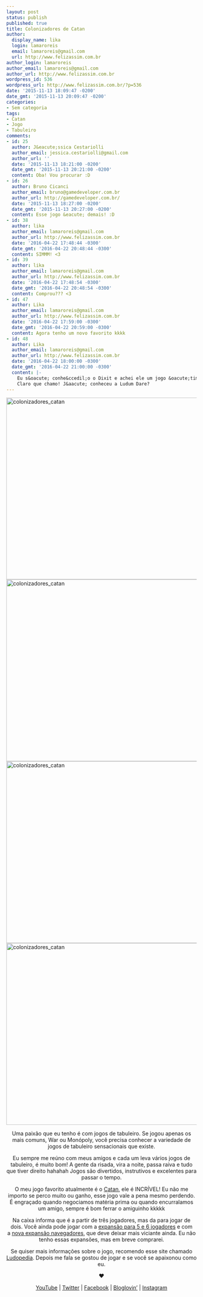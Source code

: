 ```yaml
---
layout: post
status: publish
published: true
title: Colonizadores de Catan
author:
  display_name: lika
  login: lamaroreis
  email: lamaroreis@gmail.com
  url: http://www.felizassim.com.br
author_login: lamaroreis
author_email: lamaroreis@gmail.com
author_url: http://www.felizassim.com.br
wordpress_id: 536
wordpress_url: http://www.felizassim.com.br/?p=536
date: '2015-11-13 18:09:47 -0200'
date_gmt: '2015-11-13 20:09:47 -0200'
categories:
- Sem categoria
tags:
- Catan
- Jogo
- Tabuleiro
comments:
- id: 25
  author: J&eacute;ssica Cestariolli
  author_email: jessica.cestariolli@gmail.com
  author_url: ''
  date: '2015-11-13 18:21:00 -0200'
  date_gmt: '2015-11-13 20:21:00 -0200'
  content: Oba! Vou procurar :D
- id: 26
  author: Bruno Cicanci
  author_email: bruno@gamedeveloper.com.br
  author_url: http://gamedeveloper.com.br/
  date: '2015-11-13 18:27:00 -0200'
  date_gmt: '2015-11-13 20:27:00 -0200'
  content: Esse jogo &eacute; demais! :D
- id: 38
  author: lika
  author_email: lamaroreis@gmail.com
  author_url: http://www.felizassim.com.br
  date: '2016-04-22 17:48:44 -0300'
  date_gmt: '2016-04-22 20:48:44 -0300'
  content: SIMMM! <3
- id: 39
  author: lika
  author_email: lamaroreis@gmail.com
  author_url: http://www.felizassim.com.br
  date: '2016-04-22 17:48:54 -0300'
  date_gmt: '2016-04-22 20:48:54 -0300'
  content: Comprou??? <3
- id: 47
  author: Lika
  author_email: lamaroreis@gmail.com
  author_url: http://www.felizassim.com.br
  date: '2016-04-22 17:59:00 -0300'
  date_gmt: '2016-04-22 20:59:00 -0300'
  content: Agora tenho um novo favorito kkkk
- id: 48
  author: Lika
  author_email: lamaroreis@gmail.com
  author_url: http://www.felizassim.com.br
  date: '2016-04-22 18:00:00 -0300'
  date_gmt: '2016-04-22 21:00:00 -0300'
  content: |-
    Eu s&oacute; conhe&ccedil;o o Dixit e achei ele um jogo &oacute;timo para psic&oacute;logos kkkkk
    Claro que chamo! J&aacute; conheceu a Ludum Dare?
---
```

<p><a href="http://www.felizassim.com.br/wp-content/uploads/2015/11/IMG_5183.jpg"><img class="aligncenter wp-image-537 size-large" src="http://www.felizassim.com.br/wp-content/uploads/2015/11/IMG_5183-1024x768.jpg" alt="colonizadores_catan" width="640" height="480" /></a> <a href="http://www.felizassim.com.br/wp-content/uploads/2015/11/IMG_5185.jpg"><img class="aligncenter wp-image-538 size-large" src="http://www.felizassim.com.br/wp-content/uploads/2015/11/IMG_5185-1024x768.jpg" alt="colonizadores_catan" width="640" height="480" /></a> <a href="http://www.felizassim.com.br/wp-content/uploads/2015/11/IMG_5186.jpg"><img class="aligncenter wp-image-539 size-large" src="http://www.felizassim.com.br/wp-content/uploads/2015/11/IMG_5186-1024x768.jpg" alt="colonizadores_catan" width="640" height="480" /></a> <a href="http://www.felizassim.com.br/wp-content/uploads/2015/11/IMG_5190.jpg"><img class="aligncenter wp-image-540 size-large" src="http://www.felizassim.com.br/wp-content/uploads/2015/11/IMG_5190-1024x768.jpg" alt="colonizadores_catan" width="640" height="480" /></a></p>
<p style="text-align: center;">Uma&nbsp;paix&atilde;o que eu tenho &eacute; com jogos de tabuleiro. Se jogou apenas os mais comuns, War ou Mon&oacute;poly, voc&ecirc; precisa conhecer a variedade de jogos de tabuleiro sensacionais que existe.</p></p>
<p style="text-align: center;">Eu sempre me re&uacute;no com meus amigos e cada um leva v&aacute;rios jogos de tabuleiro, &eacute; muito bom! A gente da risada, vira a noite, passa raiva e tudo que tiver direito hahahah Jogos s&atilde;o divertidos, instrutivos e excelentes para passar o tempo.</p></p>
<p style="text-align: center;">O meu jogo favorito atualmente &eacute; o <a href="http://www.lojagrow.com.br/jogo-colonizadores-de-catan---grow-02584/p">Catan</a>, ele &eacute; INCR&Iacute;VEL! Eu n&atilde;o me importo se perco muito ou ganho, esse jogo vale a pena mesmo perdendo. &Eacute; engra&ccedil;ado quando negociamos mat&eacute;ria prima ou quando encurralamos um amigo, sempre &eacute; bom ferrar o amiguinho kkkkk</p></p>
<p style="text-align: center;">Na caixa informa&nbsp;que &eacute; a partir de tr&ecirc;s jogadores, mas da para jogar de dois. Voc&ecirc; ainda pode jogar com a&nbsp;<a href="http://www.lojagrow.com.br/jogo-expansao-catan-5-e-6-jogadores---grow-03104/p">expans&atilde;o para 5 e 6 jogadores</a>&nbsp;e com a&nbsp;<a href="http://www.lojagrow.com.br/catan---expansao-navegadores-03195/p">nova expans&atilde;o navegadores</a>, que deve deixar mais viciante ainda. Eu n&atilde;o tenho essas expans&otilde;es, mas em breve comprarei.</p></p>
<p style="text-align: center;">Se quiser mais informa&ccedil;&otilde;es sobre o jogo, recomendo esse site chamado <a href="http://www.ludopedia.com.br/jogo/catan">Ludopedia</a>. Depois me fala se gostou de jogar&nbsp;e se voc&ecirc; se apaixonou como eu.</p></p>
<p style="text-align: center;"><b>&hearts;</b></p></p>
<p style="text-align: center;"><a href="https://www.youtube.com/channel/UCTk3xkOSzWzf8Ba-wJN8jDA">YouTube</a> |&nbsp;<a href="https://twitter.com/lettiicee">Twitter</a>&nbsp;|&nbsp;<a href="http://www.facebook.com/blogfelizassim">Facebook</a>&nbsp;|&nbsp;<a href="https://www.bloglovin.com/blogs/feliz-assim-14224049">Bloglovin&rsquo;</a>&nbsp;|&nbsp;<a href="http://instagram.com/lettiicee">Instagram</a></p></p>
